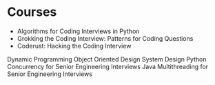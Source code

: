# Courses

* Algorithms for Coding Interviews in Python
* Grokking the Coding Interview: Patterns for Coding Questions
* Coderust: Hacking the Coding Interview

Dynamic Programming
Object Oriented Design
System Design
Python Concurrency for Senior Engineering Interviews
Java Multithreading for Senior Engineering Interviews
